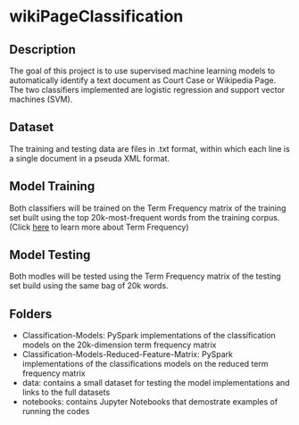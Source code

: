 # wikiPageClassification  

## Description

The goal of this project is to use supervised machine learning models to automatically identify a text document as Court Case or Wikipedia Page. The two classifiers implemented are logistic regression and support vector machines (SVM). 

## Dataset

The training and testing data are files in .txt format, within which each line is a single document in a pseuda XML format. 

## Model Training

Both classifiers will be trained on the Term Frequency matrix of the training set built using the top 20k-most-frequent words from the training corpus. 
(Click [here](https://en.wikipedia.org/wiki/Tf%E2%80%93idf) to learn more about Term Frequency)

## Model Testing

Both modles will be tested using the Term Frequency matrix of the testing set build using the same bag of 20k words. 


## Folders

* Classification-Models: PySpark implementations of the classification models on the 20k-dimension term frequency matrix
* Classification-Models-Reduced-Feature-Matrix: PySpark implementations of the classifications models on the reduced term frequency matrix
* data: contains a small dataset for testing the model implementations and links to the full datasets
* notebooks: contains Jupyter Notebooks that demostrate examples of running the codes

